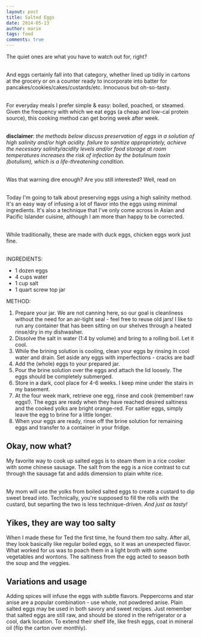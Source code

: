 ```yaml
---
layout: post
title: Salted Eggs
date: 2014-05-13
author: marie
tags: food
comments: true
---
```



The quiet ones are what you have to watch out for, right? <br><br>

And eggs certainly fall into that category, whether lined up tidily in cartons
at the grocery or on a counter ready to incorporate into batter for pancakes/cookies/cakes/custards/etc. Innocuous but oh-so-tasty.<br><br>


For everyday meals I prefer simple & easy: boiled, poached, or steamed. Given the 
frequency with which we eat eggs (a cheap and low-cal protein source), this 
cooking method can get boring week after week. <br><br>

<b>disclaimer</b>: <i>the methods below discuss preservation of eggs in a solution 
of high salinity and/or high acidity. failure to sanitize appropriately, achieve the necessary salinity/acidity levels and/or food storage at room temperatures increases the risk of infection by the botulinum toxin (botulism), which is a life-threatening condition.</i><br><br>

Was that warning dire enough? Are you still interested? Well, read on <br><br>

Today I'm going to talk about preserving eggs using a high salinity method. It's 
an easy way of infusing a lot of flavor into the eggs using minimal ingredients.
It's also a technique that I've only come across in Asian and Pacific Islander
cuisine, although I am more than happy to be corrected.<br><br>

While traditionally, these are made with duck eggs, chicken eggs work just fine.<br><br>

INGREDIENTS:<br>

<ul>
<li>1 dozen eggs</li>
<li>4 cups water</li>
<li>1 cup salt</li>
<li>1 quart screw top jar</li>
</ul>

METHOD:<br>

<ol>
<li>Prepare your jar. We are not canning here, so our goal is cleanliness without the need for an air-tight seal - feel free to reuse old jars! I like to run any container that
has been sitting on our shelves through a heated rinse/dry in my dishwasher.</li>
<li>Dissolve the salt in water (1:4 by volume) and bring to a rolling boil. Let it cool.</li>
<li>While the brining solution is cooling, clean your eggs by rinsing in cool water 
and drain. Set aside any eggs with imperfections - cracks are bad!</li>
<li>Add the (whole) eggs to your prepared jar.</li>
<li>Pour the brine solution over the eggs and attach the lid loosely. The eggs 
should be completely submerged.</li>
<li>Store in a dark, cool place for 4-6 weeks. I keep mine under the stairs in my 
basement.</li>
<li>At the four week mark, retrieve one egg, rinse and cook (remember! raw eggs!). The
eggs are ready when they have reached desired saltiness and the cooked yolks are 
bright orange-red. For saltier eggs, simply leave the egg to brine for a little 
longer.</li>
<li>When your eggs are ready, rinse off the brine solution for remaining eggs 
and transfer to a container in your fridge.</li>
</ol>

<h2>Okay, now what?</h2>

My favorite way to cook up salted eggs is to steam them in a rice cooker with 
some chinese sausage. The salt from the egg is a nice contrast to cut through
the sausage fat and adds dimension to plain white rice. <br><br>

My mom will use the yolks from boiled salted eggs to create a custard to dip 
sweet bread into. Technically, you're supposed to fill the rolls with the custard,
but separting the two is less technique-driven. <i>And just as tasty!</i>

<h2>Yikes, they are way too salty</h2>

When I made these for Ted the first time, he found them <i>too</i> salty. After
all, they look basically like regular boiled eggs, so it was an unexpected flavor.
What worked for us was to poach them in a light broth with some vegetables and 
wontons. The saltiness from the egg acted to season both the soup and the veggies.

<h2>Variations and usage</h2>
Adding spices will infuse the eggs with subtle flavors. Peppercorns and star 
anise are a popular combination - use whole, not powdered anise. Plain salted eggs 
may be used in both savory and sweet recipes. Just remember that salted eggs are
still raw, and should be stored in the refrigerator or a cool, dark location. 
To extend their shelf life, like fresh eggs, coat in mineral oil (flip the carton over monthly). 
